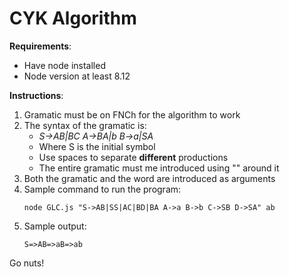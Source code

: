 # CYK Algorithm

**Requirements**:
- Have node installed
- Node version at least 8.12

**Instructions**:

1. Gramatic must be on FNCh for the algorithm to work
2. The syntax of the gramatic is: 
    - *S->AB|BC A->BA|b B->a|SA*
    - Where S is the initial symbol
    - Use spaces to separate **different** productions
    - The entire gramatic must me introduced using "" around it
3. Both the gramatic and the word are introduced as arguments
4. Sample command to run the program: 
    ~~~~
    node GLC.js "S->AB|SS|AC|BD|BA A->a B->b C->SB D->SA" ab
    ~~~~
5. Sample output:
    ~~~
    S=>AB=>aB=>ab
    ~~~

Go nuts!